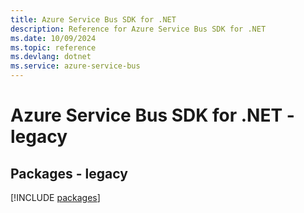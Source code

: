 ```yaml
---
title: Azure Service Bus SDK for .NET
description: Reference for Azure Service Bus SDK for .NET
ms.date: 10/09/2024
ms.topic: reference
ms.devlang: dotnet
ms.service: azure-service-bus
---
```

# Azure Service Bus SDK for .NET - legacy
## Packages - legacy
[!INCLUDE [packages](service-bus-index.md)]